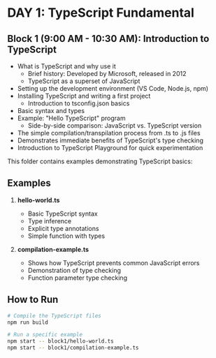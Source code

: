 # DAY 1: TypeScript Fundamental

## Block 1 (9:00 AM - 10:30 AM): Introduction to TypeScript
- What is TypeScript and why use it
  - Brief history: Developed by Microsoft, released in 2012
  - TypeScript as a superset of JavaScript
- Setting up the development environment (VS Code, Node.js, npm)
- Installing TypeScript and writing a first project
  - Introduction to tsconfig.json basics
- Basic syntax and types
- Example: "Hello TypeScript" program
  - Side-by-side comparison: JavaScript vs. TypeScript version
- The simple compilation/transpilation process from .ts to .js files
- Demonstrates immediate benefits of TypeScript's type checking
- Introduction to TypeScript Playground for quick experimentation

This folder contains examples demonstrating TypeScript basics:

## Examples

1. **hello-world.ts**
   - Basic TypeScript syntax
   - Type inference
   - Explicit type annotations
   - Simple function with types

2. **compilation-example.ts**
   - Shows how TypeScript prevents common JavaScript errors
   - Demonstration of type checking
   - Function parameter type checking

## How to Run

```bash
# Compile the TypeScript files
npm run build

# Run a specific example
npm start -- block1/hello-world.ts
npm start -- block1/compilation-example.ts
``` 